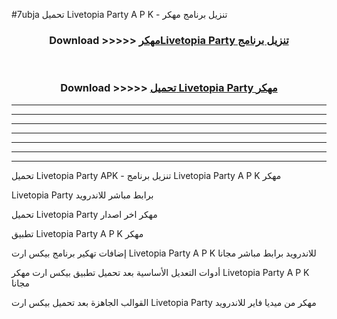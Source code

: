 #7ubja تحميل Livetopia Party  A P K - تنزيل برنامج مهكر



<div align="center">
<h3>Download >>>>> <a href="https://runaway1.web.app/?sq=Livetopia Party ">مهكرLivetopia Party  تنزيل برنامج</a></h3><br>

<h3>Download >>>>> <a href="https://runaway1.web.app/?sq=Livetopia Party ">تحميل Livetopia Party  مهكر</a></h3>
</div>


----------------------------------------------------------

----------------------------------------------------------

----------------------------------------------------------

----------------------------------------------------------

----------------------------------------------------------

----------------------------------------------------------

----------------------------------------------------------

تحميل Livetopia Party  APK - تنزيل برنامج Livetopia Party  A P K مهكر

Livetopia Party  برابط مباشر للاندرويد

تحميل Livetopia Party  مهكر اخر اصدار

تطبيق Livetopia Party  A P K مهكر

إضافات تهكير برنامج بيكس ارت Livetopia Party  A P K للاندرويد برابط مباشر مجانا

أدوات التعديل الأساسية بعد تحميل تطبيق بيكس ارت مهكر Livetopia Party  A P K مجانا

القوالب الجاهزة بعد تحميل بيكس ارت Livetopia Party  مهكر من ميديا فاير للاندرويد


